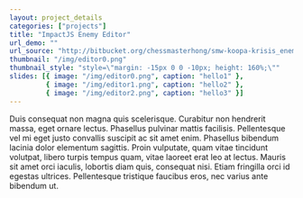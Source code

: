 ```yaml
---
layout: project_details
categories: ["projects"]
title: "ImpactJS Enemy Editor"
url_demo: ""
url_source: "http://bitbucket.org/chessmasterhong/smw-koopa-krisis_enemy-editor"
thumbnail: "/img/editor0.png"
thumbnail_style: "style=\"margin: -15px 0 0 -10px; height: 160%;\""
slides: [{ image: "/img/editor0.png", caption: "hello1" },
         { image: "/img/editor1.png", caption: "hello2" },
         { image: "/img/editor2.png", caption: "hello3" }]
---
```


Duis consequat non magna quis scelerisque. Curabitur non hendrerit massa, eget ornare lectus. Phasellus pulvinar mattis facilisis. Pellentesque vel mi eget justo convallis suscipit ac sit amet enim. Phasellus bibendum lacinia dolor elementum sagittis. Proin vulputate, quam vitae tincidunt volutpat, libero turpis tempus quam, vitae laoreet erat leo at lectus. Mauris sit amet orci iaculis, lobortis diam quis, consequat nisi. Etiam fringilla orci id egestas ultrices. Pellentesque tristique faucibus eros, nec varius ante bibendum ut.
